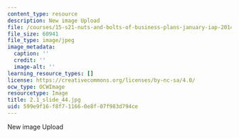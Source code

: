 ```yaml
---
content_type: resource
description: New image Upload
file: /courses/15-s21-nuts-and-bolts-of-business-plans-january-iap-2014/599e9f16f8f711660e8f07f983d794ce_2.1_slide_44.jpg
file_size: 60941
file_type: image/jpeg
image_metadata:
  caption: ''
  credit: ''
  image-alt: ''
learning_resource_types: []
license: https://creativecommons.org/licenses/by-nc-sa/4.0/
ocw_type: OCWImage
resourcetype: Image
title: 2.1_slide_44.jpg
uid: 599e9f16-f8f7-1166-0e8f-07f983d794ce
---
```

New image Upload